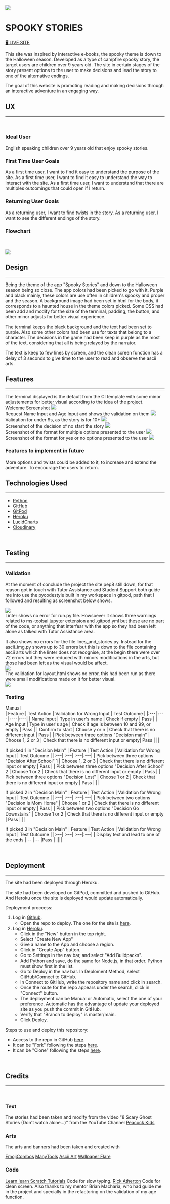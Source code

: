 ![](https://res.cloudinary.com/dwjq6izv5/image/upload/w_1000,ar_16:9,c_fill,g_auto,e_sharpen/v1664817657/PP1/Welcome_SS_wxjmri.png)

# **SPOOKY STORIES**

[🖥️ LIVE SITE](https://pp3-python.herokuapp.com/)
<br>

This site was inspired by interactive e-books, the spooky theme is down to the Halloween season. Developed as a type of campfire spooky story, the target users are children over 9 years old. The site in certain stages of the story present options to the user to make decisions and lead the story to one of the alternative endings.

The goal of this website is promoting reading and making decisions through an interactive adventure in an engaging way.
<br>

## **UX**
-------
<br>

### **Ideal User**

English speaking children over 9 years old that enjoy spooky stories.
<br>

### **First Time User Goals**

As a first time user, I want to find it easy to understand the purpose of the site.
As a first time user, I want to find it easy to understand the way to interact with the site.
As a first time user, I want to understand that there are multiples outcomings that could open if I return.
<br>

### **Returning User Goals**

As a returning user, I want to find twists in the story.
As a returning user, I want to see the different endings of the story.
<br>

### **Flowchart**
<br>

![](https://share.balsamiq.com/c/rX1TCfGCoBMT2giNVCjCkv.png)
<br>

## **Design**
------
Being the theme of the app "Spooky Stories" and down to the Halloween season being so close. The app colors had been picked to go with it.  Purple and black mainly, these colors are use often in children's spooky and proper and the season.
A background image had been set in html for the body, it corresponds to a haunted house in the theme colors picked. Some CSS had been add and modify for the size of the terminal, padding, the button, and other minor adjusts for better visual experience. 

The terminal keeps the black background and the text had been set to purple. Also some other colors had been use for texts that belong to a character.  The decisions in the game had been keep in purple as the most of the text, considering that all is being relayed by the narrator.

The text is keep to few lines by screen, and the clean screen function has a delay of 3 seconds to give time to the user to read and observe the ascii arts.

## **Features**
------

The terminal displayed is the default from the CI template with some minor adjustements for better visual according to the idea of the project.
<br>
Welcome Screenshot
![](https://res.cloudinary.com/dwjq6izv5/image/upload/v1664817657/PP1/PP3%20/Welcome_SS_wxjmri.png)
<br>
Request Name Input and Age Input and shows the validation on them
![](https://res.cloudinary.com/dwjq6izv5/image/upload/v1664817566/PP1/PP3%20/age_validation_for_over_99_jqaszr.png)
<br>
Validation for under 9s, as the story is for 10+
![](https://res.cloudinary.com/dwjq6izv5/image/upload/v1664817563/PP1/PP3%20/age_validation_under_10_nyr2xc.png)
<br>
Screenshot of the decision of no start the story
![](https://res.cloudinary.com/dwjq6izv5/image/upload/v1664817566/PP1/PP3%20/confirmation_to_start_pick_no_to_u571zg.png)
<br>
Screenshot of the format for multiple options presented to the user
![](https://res.cloudinary.com/dwjq6izv5/image/upload/v1664817561/PP1/PP3%20/first_decision_to_make-direction_mihxtl.png)
<br>
Screenshot of the format for yes or no options presented to the user
![](https://res.cloudinary.com/dwjq6izv5/image/upload/v1664895882/PP1/PP3%20/yes_or_no_pnz55a.png)
<br>

### **Features to implement in future**

More options and twists could be added to it, to increase and extend the adventure. To encourage the users to return.
<br>

## **Technologies Used**
------

- [Python](https://www.python.org/)
- [GitHub](https://github.com/)
- [GitPod](https://www.gitpod.io/)
- [Heroku](https://www.heroku.com/about)
- [LucidCharts](https://www.lucidchart.com/pages/)
- [Cloudinary](https://cloudinary.com/)
<br>

## **Testing**
-------

### **Validation**

At the moment of conclude the project the site pep8 still down, for that reason got in touch with Tutor Assistance and Student Support both guide me into use the pycodestyle built in my workspace in gitpod, path that I followed and resulting as screenshot below shows.
<br>

![](https://res.cloudinary.com/dwjq6izv5/image/upload/v1664881623/PP1/PP3%20/linter_in_terminal_py_kaqyk7.png)
<br>
Linter shows no error for run.py file. Howsoever it shows three warnings related to ms-toolsai.jupyter extension and .gitpod.yml but these are no part of the code, or anything that interfear with the app so they had been left alone as talked with Tutor Assistance area.

It also shows no errors for the file lines_and_stories.py. Instead for the ascii_img.py shows up to 30 errors but this is down to the file containing ascii arts which the linter does not recognise, at the begin there were over 72 errors but they were reduced with minors modifications in the arts, but those had been left as the visual would be affect.
<br>
![](https://res.cloudinary.com/dwjq6izv5/image/upload/v1664882598/PP1/PP3%20/linter_in_ascii_arts_py_g4wr4t.png)
<br>
The validation for layout.html shows no error, this had been run as there were small modifications made on it for better visual.
<br>
![](https://res.cloudinary.com/dwjq6izv5/image/upload/v1664882792/PP1/PP3%20/validator_html_w6qvpv.png)
<br>

### **Testing**
Manual 
<br>
| Feature | Test Action | Validation for Wrong Input  | Test Outcome |
|:---|        :---| :---|:---|
| Name Input | Type in user's name | Check if empty | Pass |
| Age Input | Type in user's age | Check if age is between 10 and 99, or empty | Pass |
| Confirm to start | Choose y or n | Check that there is no different input | Pass |
| Pick between three options "Decision main" | Choose 1, 2 or 3 | Check that there is no different input or empty| Pass |
||

If picked 1 in "Decision Main"
| Feature | Test Action | Validation for Wrong Input  | Test Outcome |
|:---|        :---| :---|:---|
| Pick between three options "Decision After School" 1 | Choose 1, 2 or 3 | Check that there is no different input or empty | Pass |
| Pick between three options "Decision After School" 2 | Choose 1 or 2 | Check that there is no different input or empty | Pass |
| Pick between three options "Decision Lost" | Choose 1 or 2 | Check that there is no different input or empty | Pass |
||

If picked 2 in "Decision Main"
| Feature | Test Action | Validation for Wrong Input  | Test Outcome |
|:---|        :---| :---|:---|
| Pick between two options "Decision Is Mom Home" | Choose 1 or 2 | Check that there is no different input or empty | Pass |
| Pick between two options "Decision Go Downstairs" | Choose 1 or 2 | Check that there is no different input or empty | Pass |
||

If picked 3 in "Decision Main"
| Feature | Test Action | Validation for Wrong Input  | Test Outcome |
|:---|        :---| :---|:---|
| Display text and lead to one of the ends | -- | -- |Pass |
||||

<br>

## **Deployment**
------
The site had been deployed through Heroku. 

The site had been developed on GitPod, committed and pushed to GitHub. And Heroku once the site is deployed would update automatically.

Deployment proccess:

1. Log in [Github](https://github.com/).
    - Open the repo to deploy. The one for the site is [here](https://github.com/IvetteMcDermott/PP3-Python).
2. Log in [Heroku](https://www.heroku.com/).
    - Click in the "New" button in the top right.
    - Select "Create New App"
    - Give a name to the App and choose a region.
    - Click in "Create App" button.
    - Go to Settings in the nav bar, and select "Add Buildpacks".
    - Add Python and save, do the same for Node.js, in that order. Python must show first in the list.
    - Go to Deploy in the nav bar. In Deploment Method, select GitHub/Connect to GitHub.
    - In Connect to GitHub, write the repository name and click in search.
    - Once the route for the repo appears under the search, click in "Connect" button.
    - The deployment can be Manual or Automatic, select the one of your preference. Automatic has the advantage of update your deployed site as you push the commit in GitHub.
    - Verify that "Branch to deploy" is master/main.
    - Click Deploy.

Steps to use and deploy this repository:

- Access to the repo in GitHub [here](https://github.com/IvetteMcDermott/PP3-Python).
- It can be "Fork" following the steps [here](https://docs.github.com/en/get-started/quickstart/fork-a-repo).
- It can be "Clone" following the steps [here](https://docs.github.com/en/repositories/creating-and-managing-repositories/cloning-a-repository#cloning-a-repository).
<br>

## **Credits**
------
<br>

### **Text**
The stories had been taken and modify from the video "8 Scary Ghost Stories (Don't watch alone...)" from the YouTube Channel [Peacock Kids](https://youtu.be/gh0BD4Ut9Tw) 
<br>

### **Arts**
The arts and banners had been taken and created with 

[EmojiCombos](https://emojicombos.com/monster-ascii-art)
[ManyTools](https://manytools.org/hacker-tools/ascii-banner/)
[Ascii Art](https://www.asciiart.eu/)
[Wallpaper Flare](https://www.wallpaperflare.com/4k-moon-haunted-house-bats-wallpaper-uhagw)
<br>

### **Code**
[Learn learn Scratch Tutorials](https://www.youtube.com/watch?v=2h8e0tXHfk0) Code for slow typing.
[Rick Atherton](https://github.com/RickofManc/vv-pizzas) Code for clean screen.
Also thanks to my mentor Brian Macharia, who had guide me in the project and specially in the refactoring on the validation of my age function. 
<br>

